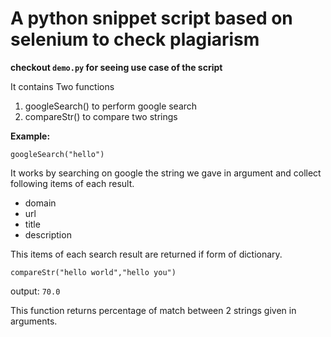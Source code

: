 # A python snippet script based on selenium to check plagiarism

**checkout `demo.py` for seeing use case of the script**

It contains Two functions 
1. googleSearch() to perform google search
2. compareStr() to compare two strings

**Example:**

`googleSearch("hello")`

It works by searching on google the string we gave in argument and collect following items of each result.

* domain
* url
* title
* description

This items of each search result are returned if form of dictionary.

`compareStr("hello world","hello you")`

output: `70.0`

This function returns percentage of match between 2 strings given in arguments.
